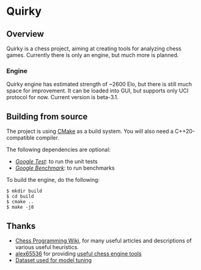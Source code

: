 # Quirky

## Overview
Quirky is a chess project, aiming at creating tools for analyzing chess games. Currently there is only an engine, but much more is planned.

### Engine
Quirky engine has estimated strength of ~2600 Elo, but there is still much space for improvement. It can be loaded into GUI, but supports only UCI protocol for now. Current version is beta-3.1.

## Building from source
The project is using [CMake](https://cmake.org) as a build system. You will also need a C++20-compatible compiler.

The following dependencies are optional:
- [_Google Test_](https://github.com/google/googletest/): to run the unit tests
- [_Google Benchmark_](https://github.com/google/benchmark): to run benchmarks

To build the engine, do the following:

~~~~~
$ mkdir build
$ cd build
$ cmake ..
$ make -j8
~~~~~

## Thanks
- [Chess Programming Wiki](https://www.chessprogramming.org/Main_Page), for many useful articles
  and descriptions of various useful heuristics.
- [alex65536](https://github.com/alex65536) for providing [useful chess engine tools](https://github.com/alex65536/sofcheck-engine-tester)
- [Dataset used for model tuning](https://bitbucket.org/zurichess/tuner/downloads)